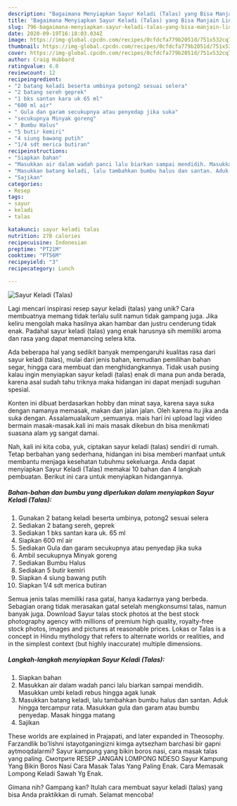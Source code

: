 ```yaml
---
description: "Bagaimana Menyiapkan Sayur Keladi (Talas) yang Bisa Manjain Lidah"
title: "Bagaimana Menyiapkan Sayur Keladi (Talas) yang Bisa Manjain Lidah"
slug: 796-bagaimana-menyiapkan-sayur-keladi-talas-yang-bisa-manjain-lidah
date: 2020-09-19T16:18:03.034Z
image: https://img-global.cpcdn.com/recipes/0cfdcfa779b2051d/751x532cq70/sayur-keladi-talas-foto-resep-utama.jpg
thumbnail: https://img-global.cpcdn.com/recipes/0cfdcfa779b2051d/751x532cq70/sayur-keladi-talas-foto-resep-utama.jpg
cover: https://img-global.cpcdn.com/recipes/0cfdcfa779b2051d/751x532cq70/sayur-keladi-talas-foto-resep-utama.jpg
author: Craig Hubbard
ratingvalue: 4.8
reviewcount: 12
recipeingredient:
- "2 batang keladi beserta umbinya potong2 sesuai selera"
- "2 batang sereh geprek"
- "1 bks santan kara uk 65 ml"
- "600 ml air"
- " Gula dan garam secukupnya atau penyedap jika suka"
- "secukupnya Minyak goreng"
- " Bumbu Halus"
- "5 butir kemiri"
- "4 siung bawang putih"
- "1/4 sdt merica butiran"
recipeinstructions:
- "Siapkan bahan"
- "Masukkan air dalam wadah panci lalu biarkan sampai mendidih. Masukkan umbi keladi rebus hingga agak lunak"
- "Masukkan batang keladi, lalu tambahkan bumbu halus dan santan. Aduk hingga tercampur rata. Masukkan gula dan garam atau bumbu penyedap. Masak hingga matang"
- "Sajikan"
categories:
- Resep
tags:
- sayur
- keladi
- talas

katakunci: sayur keladi talas 
nutrition: 278 calories
recipecuisine: Indonesian
preptime: "PT21M"
cooktime: "PT56M"
recipeyield: "3"
recipecategory: Lunch

---
```



![Sayur Keladi (Talas)](https://img-global.cpcdn.com/recipes/0cfdcfa779b2051d/751x532cq70/sayur-keladi-talas-foto-resep-utama.jpg)

Lagi mencari inspirasi resep sayur keladi (talas) yang unik? Cara membuatnya memang tidak terlalu sulit namun tidak gampang juga. Jika keliru mengolah maka hasilnya akan hambar dan justru cenderung tidak enak. Padahal sayur keladi (talas) yang enak harusnya sih memiliki aroma dan rasa yang dapat memancing selera kita.

Ada beberapa hal yang sedikit banyak mempengaruhi kualitas rasa dari sayur keladi (talas), mulai dari jenis bahan, kemudian pemilihan bahan segar, hingga cara membuat dan menghidangkannya. Tidak usah pusing kalau ingin menyiapkan sayur keladi (talas) enak di mana pun anda berada, karena asal sudah tahu triknya maka hidangan ini dapat menjadi suguhan spesial.

Konten ini dibuat berdasarkan hobby dan minat saya, karena saya suka dengan namanya memasak, makan dan jalan jalan. Oleh karena itu jika anda suka dengan. Assalamualaikum ,semuanya. mais hari ini upload lagi video bermain masak-masak.kali ini mais masak dikebun dn bisa menikmati suasana alam yg sangat damai.


Nah, kali ini kita coba, yuk, ciptakan sayur keladi (talas) sendiri di rumah. Tetap berbahan yang sederhana, hidangan ini bisa memberi manfaat untuk membantu menjaga kesehatan tubuhmu sekeluarga. Anda dapat menyiapkan Sayur Keladi (Talas) memakai 10 bahan dan 4 langkah pembuatan. Berikut ini cara untuk menyiapkan hidangannya.

<!--inarticleads1-->

##### Bahan-bahan dan bumbu yang diperlukan dalam menyiapkan Sayur Keladi (Talas):

1. Gunakan 2 batang keladi beserta umbinya, potong2 sesuai selera
1. Sediakan 2 batang sereh, geprek
1. Sediakan 1 bks santan kara uk. 65 ml
1. Siapkan 600 ml air
1. Sediakan  Gula dan garam secukupnya atau penyedap jika suka
1. Ambil secukupnya Minyak goreng
1. Sediakan  Bumbu Halus
1. Sediakan 5 butir kemiri
1. Siapkan 4 siung bawang putih
1. Siapkan 1/4 sdt merica butiran


Semua jenis talas memiliki rasa gatal, hanya kadarnya yang berbeda. Sebagian orang tidak merasakan gatal setelah mengkonsumsi talas, namun banyak juga. Download Sayur talas stock photos at the best stock photography agency with millions of premium high quality, royalty-free stock photos, images and pictures at reasonable prices. Lokas or Talas is a concept in Hindu mythology that refers to alternate worlds or realities, and in the simplest context (but highly inaccurate) multiple dimensions. 

<!--inarticleads2-->

##### Langkah-langkah menyiapkan Sayur Keladi (Talas):

1. Siapkan bahan
1. Masukkan air dalam wadah panci lalu biarkan sampai mendidih. Masukkan umbi keladi rebus hingga agak lunak
1. Masukkan batang keladi, lalu tambahkan bumbu halus dan santan. Aduk hingga tercampur rata. Masukkan gula dan garam atau bumbu penyedap. Masak hingga matang
1. Sajikan


These worlds are explained in Prajapati, and later expanded in Theosophy. Farzandlik bo&#39;lishni istayotganingizni kimga aytsezham barchasi bir gapni aytmoqdalarmi? Sayur kampung yang bikin boros nasi, cara masak talas yang paling. Смотрите RESEP JANGAN LOMPONG NDESO Sayur Kampung Yang Bikin Boros Nasi Cara Masak Talas Yang Paling Enak. Cara Memasak Lompong Keladi Sawah Yg Enak. 

Gimana nih? Gampang kan? Itulah cara membuat sayur keladi (talas) yang bisa Anda praktikkan di rumah. Selamat mencoba!
